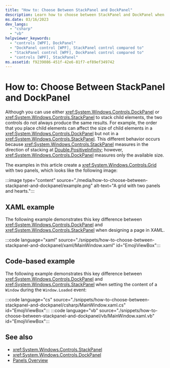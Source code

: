 ```yaml
---
title: "How to: Choose Between StackPanel and DockPanel"
description: Learn how to choose between StackPanel and DockPanel when you stack content in a Panel, by means of code examples in CPP, C#, Visual Basic, and XAML.
ms.date: 03/16/2023
dev_langs:
  - "csharp"
  - "vb"
helpviewer_keywords:
  - "controls [WPF], DockPanel"
  - "DockPanel control [WPF], StackPanel control compared to"
  - "StackPanel control [WPF], DockPanel control compared to"
  - "controls [WPF], StackPanel"
ms.assetid: f9239086-451f-42e6-81f7-ef89ef349742
---
```

# How to: Choose Between StackPanel and DockPanel

Although you can use either <xref:System.Windows.Controls.DockPanel> or <xref:System.Windows.Controls.StackPanel> to stack child elements, the two controls do not always produce the same results. For example, the order that you place child elements can affect the size of child elements in a <xref:System.Windows.Controls.DockPanel> but not in a <xref:System.Windows.Controls.StackPanel>. This different behavior occurs because <xref:System.Windows.Controls.StackPanel> measures in the direction of stacking at [Double.PositiveInfinity](xref:System.Double.PositiveInfinity); however, <xref:System.Windows.Controls.DockPanel> measures only the available size.

The examples in this article create a <xref:System.Windows.Controls.Grid> with two panels, which looks like the following image:

:::image type="content" source="./media/how-to-choose-between-stackpanel-and-dockpanel/example.png" alt-text="A grid with two panels and hearts.":::

## XAML example

The following example demonstrates this key difference between <xref:System.Windows.Controls.DockPanel> and <xref:System.Windows.Controls.StackPanel> when designing a page in XAML.

:::code language="xaml" source="./snippets/how-to-choose-between-stackpanel-and-dockpanel/xaml/MainWindow.xaml" id="EmojiViewBox":::

## Code-based example

The following example demonstrates this key difference between <xref:System.Windows.Controls.DockPanel> and <xref:System.Windows.Controls.StackPanel> when setting the content of a `Window` during the `Window.Loaded` event:

:::code language="cs" source="./snippets/how-to-choose-between-stackpanel-and-dockpanel/csharp/MainWindow.xaml.cs" id="EmojiViewBox":::
:::code language="vb" source="./snippets/how-to-choose-between-stackpanel-and-dockpanel/vb/MainWindow.xaml.vb" id="EmojiViewBox":::

## See also

- <xref:System.Windows.Controls.StackPanel>
- <xref:System.Windows.Controls.DockPanel>
- [Panels Overview](panels-overview.md)
